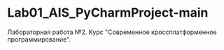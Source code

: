 # Lab01_AIS_PyCharmProject-main
Лабораторная работа №2. Курс "Современное кроссплатформенное программирование".
